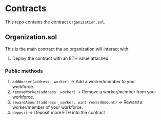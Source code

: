 # Contracts

This repo contains the contract `Organization.sol`.

## Organization.sol
This is the main contract the an organization will interact with.

1. Deploy the contract with an ETH value attached

### Public methods
1. `addWorker(address _worker)` -> Add a worker/member to your workforce.
2. `removeWorker(address _worker)` -> Remove a worker/member from your workforce.
3. `rewardAmount(address _worker, uint rewardAmount)` -> Reward a worker/member of your workforce.
4. `deposit` -> Deposit more ETH into the contract
